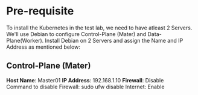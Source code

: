 # Pre-requisite
To install the Kubernetes in the test lab, we need to have atleast 2 Servers. 
We'll use Debian to configure Control-Plane (Mater) and Data-Plane(Worker).
Install Debian on 2 Servers and assign the Name and IP Address as mentioned below:

## Control-Plane (Mater)
**Host Name**: Master01
**IP Address**: 192.168.1.10
**Firewall**: Disable  
  Command to disable Firewall: sudo ufw disable
Internet: Enable
